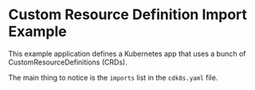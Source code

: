 # Custom Resource Definition Import Example

This example application defines a Kubernetes app that uses a bunch of
CustomResourceDefinitions (CRDs).

The main thing to notice is the `imports` list in the `cdk8s.yaml` file.
